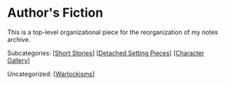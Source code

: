 # Author's Fiction

This is a top-level organizational piece for the reorganization of my notes archive.

Subcategories:
[[Short Stories]]
[[Detached Setting Pieces]]
[[Character Gallery]]

Uncategorized:
[[Warlockisms]]

[//begin]: # "Autogenerated link references for markdown compatibility"
[Short Stories]: Short-Stories "Short Stories"
[Detached Setting Pieces]: detached-setting-pieces "Detached Setting Pieces"
[Character Gallery]: character-gallery "character-gallery"
[Warlockisms]: Warlockisms "Warlockisms"
[//end]: # "Autogenerated link references"